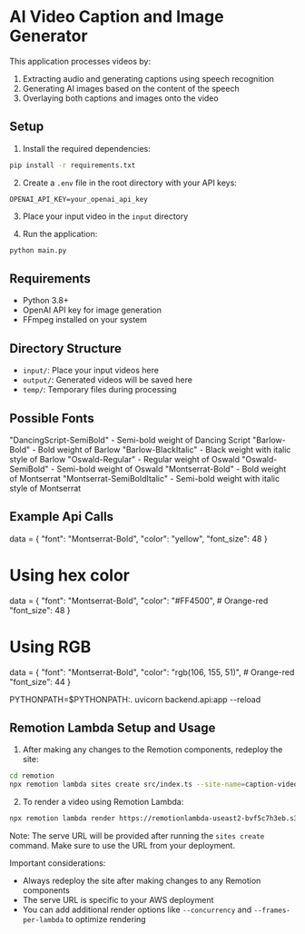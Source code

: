 # AI Video Caption and Image Generator

This application processes videos by:
1. Extracting audio and generating captions using speech recognition
2. Generating AI images based on the content of the speech
3. Overlaying both captions and images onto the video

## Setup

1. Install the required dependencies:
```bash
pip install -r requirements.txt
```

2. Create a `.env` file in the root directory with your API keys:
```
OPENAI_API_KEY=your_openai_api_key
```

3. Place your input video in the `input` directory

4. Run the application:
```bash
python main.py
```

## Requirements
- Python 3.8+
- OpenAI API key for image generation
- FFmpeg installed on your system

## Directory Structure
- `input/`: Place your input videos here
- `output/`: Generated videos will be saved here
- `temp/`: Temporary files during processing 

## Possible Fonts

"DancingScript-SemiBold" - Semi-bold weight of Dancing Script
"Barlow-Bold" - Bold weight of Barlow
"Barlow-BlackItalic" - Black weight with italic style of Barlow
"Oswald-Regular" - Regular weight of Oswald
"Oswald-SemiBold" - Semi-bold weight of Oswald
"Montserrat-Bold" - Bold weight of Montserrat
"Montserrat-SemiBoldItalic" - Semi-bold weight with italic style of Montserrat

## Example Api Calls

data = {
    "font": "Montserrat-Bold",
    "color": "yellow",
    "font_size": 48
}

# Using hex color
data = {
    "font": "Montserrat-Bold",
    "color": "#FF4500",  # Orange-red
    "font_size": 48
}

# Using RGB
data = {
    "font": "Montserrat-Bold",
    "color": "rgb(106, 155, 51)",  # Orange-red
    "font_size": 44
}

PYTHONPATH=$PYTHONPATH:. uvicorn backend.api:app --reload

## Remotion Lambda Setup and Usage

1. After making any changes to the Remotion components, redeploy the site:
```bash
cd remotion
npx remotion lambda sites create src/index.ts --site-name=caption-video
```

2. To render a video using Remotion Lambda:
```bash
npx remotion lambda render https://remotionlambda-useast2-bvf5c7h3eb.s3.us-east-2.amazonaws.com/sites/caption-video/index.html CaptionVideo
```

Note: The serve URL will be provided after running the `sites create` command. Make sure to use the URL from your deployment.

Important considerations:
- Always redeploy the site after making changes to any Remotion components
- The serve URL is specific to your AWS deployment
- You can add additional render options like `--concurrency` and `--frames-per-lambda` to optimize rendering